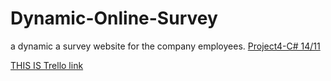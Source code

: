 # Dynamic-Online-Survey
a dynamic a survey website for the company employees.
[Project4-C# 14/11](https://miro.com/app/board/uXjVP95mk7I=/)

[THIS IS Trello link](https://trello.com/b/jsbKnogu/survey)
